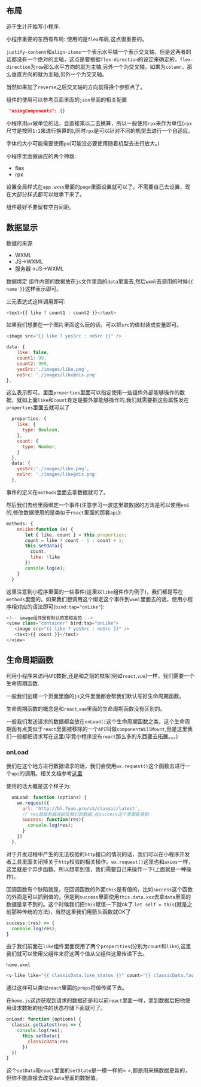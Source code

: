 ## 布局 
迫于生计开始写小程序.

小程序重要的东西有布局:
使用的是`flex`布局,这点很重要的。

`justify-content`和`align-items`一个表示水平轴一个表示交叉轴，但是这两者的话都没有一个绝对的主轴，这点是要根据`flex-direction`的设定来确定的，`flex-direction`为`row`那么水平方向的就为主轴,另外一个为交叉轴，如果为`column`，那么垂直方向的就为主轴,另外一个为交叉轴。

当然如果加了`reverse`之后交叉轴的方向就得换个参照点了。

组件的使用可以参考页面里面的`json`里面的相关配置
```json
 "usingComponents": {}
```

小程序用`px`做单位的话，会直接乘以二去换算，所以一般使用`rpx`来作为单位(`rpx`尺寸是按照`1:1`来进行换算的),同时`rpx`是可以针对不同的机型去进行一个自适应。

字体的大小可能需要使用`px`(可能没必要使用随着机型去进行放大。)

小程序里面做适应的两个神器:
- flex
- rpx

设置全局样式在`app.wxss`里面的`page`里面设置就可以了，不需要自己去设置，现在大部分样式都可以继承下来了。

组件最好不要留有空白间距。

## 数据显示
数据的来源
- WXML
- JS->WXML
- 服务器->JS->WXML

数据绑定 组件内部的数据放在`js`文件里面的`data`里面去,然后`wxml`去调用的时候`{{ name }}`这样表示即可。 

三元表达式这样调用即可:
```js
<text>{{ like ? count1 : count2 }}</text>
```

如果我们想要在一个图片里面这么玩的话，可以把`src`的值封装成变量即可。
```js
<image src="{{ like ? yesSrc : noSrc }}" />
```
```js
data: {
    like: false,
    count1: 99,
    count2: 999,
    yesSrc:'./images/like.png',
    noSrc: './images/like@dis.png'
},
```

这么表示即可。里面`properties`里面可以指定使用一些组件外部能够操作的数据，就如上面`like`和`count`肯定是要外部能够操作的,我们就需要把这些属性发在`properties`里面去就可以了

```js
  properties: {
    like: {
      type: Boolean,
    },
    count: {
      type: Number,
    }
  },
  data: {
    yesSrc:'./images/like.png',
    noSrc: './images/like@dis.png'
  },
```

事件的定义在`methods`里面去拿数据就可了。

然后我们去给里面绑定一个事件(注意学习一波这里取数据的方法是可以使用`es6`的,修改数据使用的是类似于`react`里面的那套`api`):
```js
methods: {
    onLike:function (e) {
       let { like, count } = this.properties;
       count = like ? count - 1 : count + 1;
       this.setData({
         count,
         like: !like
       }) 
       console.log(e);
    }
  }
```

这里注意到小程序里面的一些事件(这里以`like`组件作为例子)，我们都是写在`methods`里面的。如果我们想调用这个绑定这个事件到`wxml`里面去的话，使用小程序相对应的语法即可(`bind:tap="onLike"`):

```js
<!-- image组件是有默认的宽和高的 -->
<view class="container" bind:tap="onLike">
   <image src="{{ like ? yesSrc : noSrc }}" />
   <text>{{ count }}</text>
</view>
```

## 生命周期函数
利用小程序来访问`API`数据,还是和之前的框架(例如`react`,`vue`)一样，我们需要一个生命周期函数.

一般我们创建一个页面里面的`js`文件里面都会帮我们默认写好生命周期函数。

生命周期函数的概念是和`react`,`vue`里面的生命周期函数没有区别的。

一般我们发送请求的数据都会放在`onLoad()`这个生命周期函数之类，这个生命周期函有点类似于`react`里面被移除的一个`API`叫做`componentWillMount`,但是这里我们一般都把请求写在这里(毕竟小程序没有`react`那么多的东西要去拓展。。。)

### onLoad
我们在这个地方进行数据请求的话，我们会使用`wx.request()`这个函数去进行一个`api`的调用。相关文档参考[这里](https://developers.weixin.qq.com/miniprogram/dev/framework/app-service/api.html#API)

使用的话大概是这个样子为:

```js
  onLoad: function (options) {
    wx.request({
      url: 'http://bl.7yue.pro/v1/classic/latest',
      // res是服务器返回给我们的数据,在success这个里面能拿到
      success: function(res){
        console.log(res);
      }
    })
  },
```

对于开发过程中产生的无法校验的`http`接口的情况的话，我们可以在小程序开发者工具里面关闭掉关于`http`校验的相关操作。`wx.request()`这里也和`axios`一样，这里就是个异步函数。所以想拿到值，我们需要自己来操作一下(上面就是一种操作)。

回调函数有个缺陷就是，在回调函数的外面`this`是有值的，比如`success`这个函数的外面是可以抓到值的，但是到`success`里面使用`this.data.xxx`去拿`data`里面的数据是拿不到的。这个时候我们把`this`赋值一下就ok了.`let self = this`(就是之前那种传统的方法)，当然这里我们用箭头函数就OK了

```js
success:(res) => {
  console.log(res);
}
```

由于我们前面在`like`组件里面使用了两个`properities`(分别为`count`和`like`),这里我们就可以使用父组件来将这两个值从父组件这里传递下去。

`home.wxml`

```js
<v-like like="{{ classicData.like_status }}" count="{{ classicData.fav_nums }}"  />
```

通过这样可以类似`react`里面的`props`将值传递下去。

在`home.js`这边获取到请求的数据还是和以前`react`里面一样，拿到数据后把他使用请求数据的组件的状态存储下面就可了。

```js
onLoad: function (options) {
  classic.getLatest(res => {
    console.log(res);
      this.setData({
        classicData:res
      }) 
  })
}
```

这个`setData`和`react`里面的`setState`是一模一样的= =,都是用来搞数据更新的，但你不能直接去改变`data`里面的数据值。


